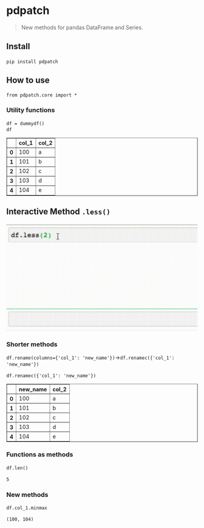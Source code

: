 # pdpatch
> New methods for pandas DataFrame and Series.


## Install

`pip install pdpatch`

## How to use

```
from pdpatch.core import *
```

### Utility functions


```
df = dummydf()
df
```




<div>
<style scoped>
    .dataframe tbody tr th:only-of-type {
        vertical-align: middle;
    }

    .dataframe tbody tr th {
        vertical-align: top;
    }

    .dataframe thead th {
        text-align: right;
    }
</style>
<table border="1" class="dataframe">
  <thead>
    <tr style="text-align: right;">
      <th></th>
      <th>col_1</th>
      <th>col_2</th>
    </tr>
  </thead>
  <tbody>
    <tr>
      <th>0</th>
      <td>100</td>
      <td>a</td>
    </tr>
    <tr>
      <th>1</th>
      <td>101</td>
      <td>b</td>
    </tr>
    <tr>
      <th>2</th>
      <td>102</td>
      <td>c</td>
    </tr>
    <tr>
      <th>3</th>
      <td>103</td>
      <td>d</td>
    </tr>
    <tr>
      <th>4</th>
      <td>104</td>
      <td>e</td>
    </tr>
  </tbody>
</table>
</div>



## Interactive Method `.less()`

![Alt Text](less15_360.gif)

### Shorter methods


`df.rename(columns={'col_1': 'new_name'})`->`df.renamec({'col_1': 'new_name'})`


```
df.renamec({'col_1': 'new_name'})
```




<div>
<style scoped>
    .dataframe tbody tr th:only-of-type {
        vertical-align: middle;
    }

    .dataframe tbody tr th {
        vertical-align: top;
    }

    .dataframe thead th {
        text-align: right;
    }
</style>
<table border="1" class="dataframe">
  <thead>
    <tr style="text-align: right;">
      <th></th>
      <th>new_name</th>
      <th>col_2</th>
    </tr>
  </thead>
  <tbody>
    <tr>
      <th>0</th>
      <td>100</td>
      <td>a</td>
    </tr>
    <tr>
      <th>1</th>
      <td>101</td>
      <td>b</td>
    </tr>
    <tr>
      <th>2</th>
      <td>102</td>
      <td>c</td>
    </tr>
    <tr>
      <th>3</th>
      <td>103</td>
      <td>d</td>
    </tr>
    <tr>
      <th>4</th>
      <td>104</td>
      <td>e</td>
    </tr>
  </tbody>
</table>
</div>



### Functions as methods



```
df.len()
```




    5



### New methods



```
df.col_1.minmax
```




    (100, 104)



